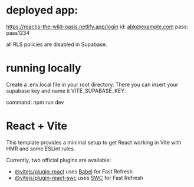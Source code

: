 # deployed app:
https://reactjs-the-wild-oasis.netlify.app/login
id: abk@example.com
pass: pass1234

all RLS policies are disabled in Supabase.

# running locally
Create a .env.local file in your root directory. There you can insert your supabase key and name it VITE_SUPABASE_KEY.

command: npm run dev

# React + Vite

This template provides a minimal setup to get React working in Vite with HMR and some ESLint rules.

Currently, two official plugins are available:

- [@vitejs/plugin-react](https://github.com/vitejs/vite-plugin-react/blob/main/packages/plugin-react/README.md) uses [Babel](https://babeljs.io/) for Fast Refresh
- [@vitejs/plugin-react-swc](https://github.com/vitejs/vite-plugin-react-swc) uses [SWC](https://swc.rs/) for Fast Refresh

